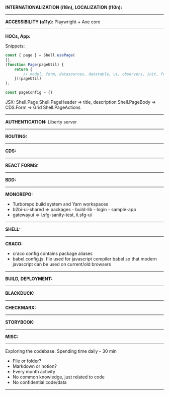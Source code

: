**INTERNATIONALIZATION (i18n), LOCALIZATION (l10n):**

---

**ACCESSIBILITY (a11y):** Playwright + Axe core

---

**HOCs, App:**

Snippets:

```javascript
const { page } = Shell.usePage(
[],
(function Page(pageUtil) {
	return {
		// model, form, datasources, datatable, ui, observers, init, functions ... etc
	})(pageUtil)
);

const pageConfig = {}
```

JSX:
Shell.Page
Shell.PageHeader => title, description
Shell.PageBody => CDS.Form => Grid
Shell.PageActions

---

**AUTHENTICATION:** Liberty server

---

**ROUTING:**

---

**CDS:**

---

**REACT FORMS:**

---

**BDD:**

---

**MONOREPO:**

- Turborepo build system and Yarn workspaces
- b2bi-ui-shared => packages - build-lib - login - sample-app
- gatewayui => i.sfg-sanity-test, ii.sfg-ui

---

**SHELL:**

---

**CRACO:**

- craco config contains package aliases
- babel.config.js: file used for javascript compiler babel so that modern javascript can be used on current/old browsers

---

**BUILD, DEPLOYMENT:**

---

**BLACKDUCK:**

---

**CHECKMARX:**

---

**STORYBOOK:**

---

**MISC:**

---

Exploring the codebase. Spending time daily - 30 min

- File or folder?
- Markdown or notion?
- Every month activity
- No common knowledge, just related to code
- No confidential code/data

---
